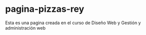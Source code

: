 # pagina-pizzas-rey
Esta es una pagina creada en el curso de Diseño Web y Gestión y administración web
